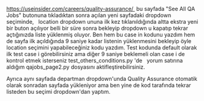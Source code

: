 https://useinsider.com/careers/quality-assurance/  bu sayfada "See All QA Jobs" butonuna tıkladıktan sonra açılan yeni sayfadaki dropdown seçiminde,  
location dropdown ununa ilk kez tıklanıldığında altta ekstra yeni bir buton açılıyor belli bir süre sonra bekleyip dropdown u kapatıp tekrar açtığınızda liste yüklenmiş oluyor. 
Ben hem bu case in kodunu yazdım hem de sayfa ilk açıldığında 9 saniye kadar listenin yüklenmesini bekleyip öyle location seçimini yapabileceğiniz kodu yazdım. 
Test kodunda default olarak ilk test case i görebilirsiniz ama diğer 9 saniye beklemeli olan case i de kontrol etmek isterseniz test_others_conditions.py 'de  
yorum satırına aldığım qajobs_page2.py dosyasını aktifleştirebilirsiniz.


Ayrıca aynı sayfada departman dropdown'unda Quality Assurance otomatik olarak sonradan sayfada yükleniyor ama ben yine de kod tarafında 
tekrar listeden bu seçimi dropdown'dan yaptım.
